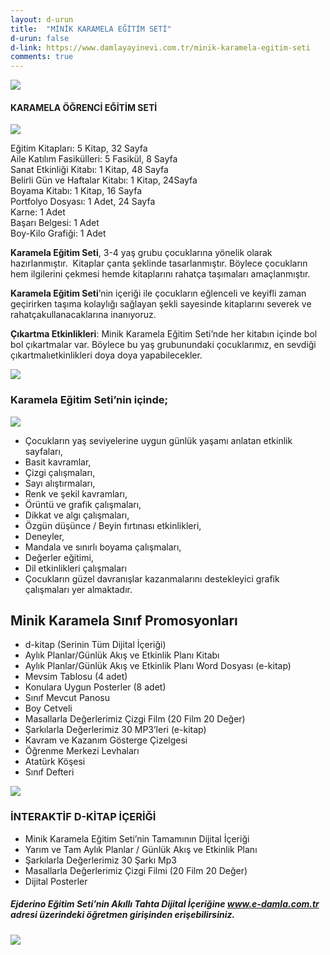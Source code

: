 ```yaml
---
layout: d-urun
title:  "MİNİK KARAMELA EĞİTİM SETİ"
d-urun: false
d-link: https://www.damlayayinevi.com.tr/minik-karamela-egitim-seti
comments: true
---
```

 <section>
    <div class="container">
        <div class="row">
            <div class="col-12 text-center my-auto">
                <img src="{{ site.baseurl }}/assets/images/egitim-setleri/karemela/1.jpg">
            </div>
            <div class="col text-center mt-4">
                <h4><strong>KARAMELA ÖĞRENCİ EĞİTİM SETİ</strong><br></h4>
            </div>
        </div>
        <div class="row">
            <div class="col-12 col-md-6 text-center my-auto">
                <img src="{{ site.baseurl }}/assets/images/egitim-setleri/karemela/2.jpg">
            </div>
            <div class="col text-center my-auto">
                <p>Eğitim Kitapları: 5 Kitap, 32 Sayfa<br>Aile Katılım Fasikülleri: 5 Fasikül, 8 Sayfa<br>Sanat Etkinliği Kitabı: 1 Kitap, 48 Sayfa<br>Belirli Gün ve Haftalar Kitabı: 1 Kitap, 24Sayfa<br>Boyama Kitabı: 1 Kitap, 16 Sayfa<br>Portfolyo
                    Dosyası: 1 Adet, 24 Sayfa<br>Karne: 1 Adet<br>Başarı Belgesi: 1 Adet<br>Boy-Kilo Grafiği: 1 Adet<br></p>
                <p><strong>Karamela Eğitim Seti</strong>, 3-4 yaş grubu çocuklarına yönelik olarak hazırlanmıştır.&nbsp; Kitaplar çanta şeklinde tasarlanmıştır. Böylece çocukların hem ilgilerini çekmesi hemde kitaplarını rahatça taşımaları amaçlanmıştır.<br></p>
            </div>
        </div>
        <div class="row">
            <div class="col text-center my-auto">
                <p><strong>Karamela Eğitim Seti</strong>’nin içeriği ile çocukların eğlenceli ve keyifli zaman geçirirken taşıma kolaylığı sağlayan şekli sayesinde kitaplarını severek ve rahatçakullanacaklarına inanıyoruz.<br></p>
                <p><strong>Çıkartma Etkinlikleri</strong>: Minik Karamela Eğitim Seti’nde her kitabın içinde bol bol çıkartmalar var. Böylece bu yaş grubunundaki çocuklarımız, en sevdiği çıkartmalıetkinlikleri doya doya yapabilecekler.<br></p>
            </div>
            <div class="col-12 col-md-6 text-center my-auto">
                <img src="{{ site.baseurl }}/assets/images/egitim-setleri/karemela/3.jpg">
            </div>
        </div>
        <div class="row">
            <div class="col-md-12 text-center">
                <h3>Karamela Eğitim Seti’nin içinde;<br></h3>
            </div>
            <div class="col-12 col-md-6 text-center my-auto">
                <img src="{{ site.baseurl }}/assets/images/egitim-setleri/karemela/4.jpg">
            </div>
            <div class="col text-left my-auto">
                <ul>
                    <li>Çocukların yaş seviyelerine uygun günlük yaşamı anlatan etkinlik sayfaları,<br></li>
                    <li>Basit kavramlar,<br></li>
                    <li>Çizgi çalışmaları,<br></li>
                    <li>Sayı alıştırmaları,<br></li>
                    <li>Renk ve şekil kavramları,<br></li>
                    <li>Örüntü ve grafik çalışmaları,<br></li>
                    <li>Dikkat ve algı çalışmaları,<br></li>
                    <li>Özgün düşünce / Beyin fırtınası etkinlikleri,<br></li>
                    <li>Deneyler,<br></li>
                    <li>Mandala ve sınırlı boyama çalışmaları,<br></li>
                    <li>Değerler eğitimi,<br></li>
                    <li>Dil etkinlikleri çalışmaları<br></li>
                    <li>Çocukların güzel davranışlar kazanmalarını destekleyici grafik çalışmaları yer almaktadır.<br></li>
                </ul>
            </div>
        </div>
        <div class="row">
            <div class="col-md-12 text-center">
                <h2>Minik Karamela Sınıf Promosyonları<br></h2>
            </div>
            <div class="col-md-6 col-xl-6">
                <ul>
                    <li>d-kitap (Serinin Tüm Dijital İçeriği)<br></li>
                    <li>Aylık Planlar/Günlük Akış ve Etkinlik Planı Kitabı<br></li>
                    <li>Aylık Planlar/Günlük Akış ve Etkinlik Planı Word Dosyası (e-kitap)<br></li>
                    <li>Mevsim Tablosu (4 adet)<br></li>
                    <li>Konulara Uygun Posterler (8 adet)<br></li>
                    <li>Sınıf Mevcut Panosu<br></li>
                    <li>Boy Cetveli<br></li>
                    <li>Masallarla Değerlerimiz Çizgi Film (20 Film 20 Değer)<br></li>
                    <li>Şarkılarla Değerlerimiz 30 MP3’leri (e-kitap)<br></li>
                    <li>Kavram ve Kazanım Gösterge Çizelgesi<br></li>
                    <li>Öğrenme Merkezi Levhaları<br></li>
                    <li>Atatürk Köşesi<br></li>
                    <li>Sınıf Defteri<br></li>
                </ul>
            </div>
            <div class="col-md-6 col-xl-6 text-center my-auto">
                <img src="{{ site.baseurl }}/assets/images/egitim-setleri/karemela/5.jpg">
            </div>
        </div>
        <div class="row">
            <div class="col-12">
                <h3 class="text-center">İNTERAKTİF D-KİTAP İÇERİĞİ<br></h3>
            </div>
            <div class="col-md-12 col-xl-6 offset-xl-3">
                <ul>
                    <li>Minik Karamela Eğitim Seti’nin Tamamının Dijital İçeriği<br></li>
                    <li>Yarım ve Tam Aylık Planlar / Günlük Akış ve Etkinlik Planı<br></li>
                    <li>Şarkılarla Değerlerimiz 30 Şarkı Mp3<br></li>
                    <li>Masallarla Değerlerimiz Çizgi Filmi (20 Film 20 Değer)<br></li>
                    <li>Dijital Posterler<br></li>
                </ul>
            </div>
        </div>
        <div class="row">
            <div class="col-12">
                <h5 class="text-center">Ejderino Eğitim Seti’nin Akıllı Tahta Dijital İçeriğine <a href="https://e-damla.com.tr/">www.e-damla.com.tr</a> adresi üzerindeki öğretmen girişinden erişebilirsiniz.<br></h5>
            </div>
            <div class="col-md-12 col-xl-12 text-center my-auto">
                <img src="{{ site.baseurl }}/assets/images/egitim-setleri/karemela/6.jpg">
            </div>
        </div>
    </div>
</section>